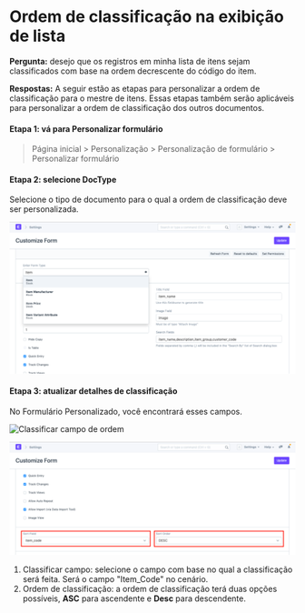# Ordem de classificação na exibição de lista


**Pergunta:** desejo que os registros em minha lista de itens sejam classificados com base na ordem decrescente do código do item.


**Respostas:** A seguir estão as etapas para personalizar a ordem de classificação para o mestre de itens. Essas etapas também serão aplicáveis ​​para personalizar a ordem de classificação dos outros documentos.


#### Etapa 1: vá para Personalizar formulário



> 
> Página inicial > Personalização > Personalização de formulário > Personalizar formulário
> 
> 
> 


#### Etapa 2: selecione DocType


Selecione o tipo de documento para o qual a ordem de classificação deve ser personalizada.


![Campo de ordem de classificação](/files/customize-sorting-order-2.png)


#### Etapa 3: atualizar detalhes de classificação


No Formulário Personalizado, você encontrará esses campos.


![Classificar campo de ordem]({{docs_base_url}}//assets/img/customize/customize-sort-field.png)


![Campo de ordem de classificação](/files/customize-sorting-order-1.png)


1. Classificar campo: selecione o campo com base no qual a classificação será feita. Será o campo "Item\_Code" no cenário.
2. Ordem de classificação: a ordem de classificação terá duas opções possíveis, **ASC** para ascendente e **Desc** para descendente.


